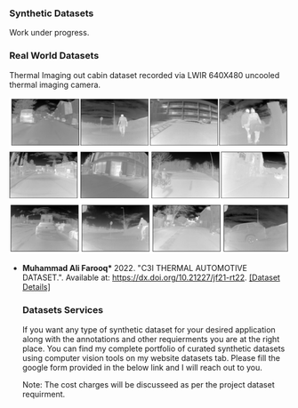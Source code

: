 ### Synthetic Datasets
Work under progress.
  


### Real World Datasets

Thermal Imaging out cabin dataset recorded via LWIR 640X480 uncooled thermal imaging camera.

<img src="/static/assets/img/thermalobject.PNG" alt="drawing" width="600"/>

- <strong>Muhammad Ali Farooq* </strong> 2022. "C3I THERMAL AUTOMOTIVE DATASET.". Available at: https://dx.doi.org/10.21227/jf21-rt22. </strong> [[Dataset Details]](https://ieee-dataport.s3.amazonaws.com/docs/111517/Complete%20Dataset%20Details%20-%20NUIG%20-2022.pdf?X-Amz-Algorithm=AWS4-HMAC-SHA256&X-Amz-Credential=AKIAJOHYI4KJCE6Q7MIQ%2F20240704%2Fus-east-1%2Fs3%2Faws4_request&X-Amz-Date=20240704T224013Z&X-Amz-SignedHeaders=Host&X-Amz-Expires=86400&X-Amz-Signature=da2797378c3c1868b5abfbe500e90bfcf038588be7406fc30a1ada078bef13bf)

  ### Datasets Services
  If you want any type of synthetic dataset for your desired application along with the annotations and other requierments you are at the right place. You can find my complete portfolio of curated synthetic datasets using computer vision tools on my website datasets tab. Please fill the google form provided in the below link and I will reach out to you.

  Note: The cost charges will be discusseed as per the project dataset requirment.
  



